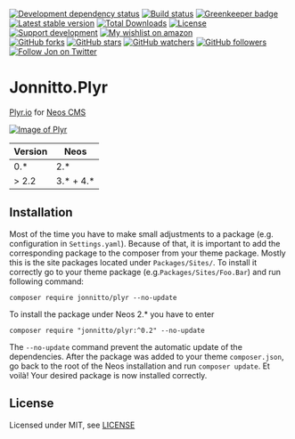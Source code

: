 [![Development dependency status](https://david-dm.org/jonnitto/Jonnitto.Plyr/dev-status.svg)](https://david-dm.org/jonnitto/Jonnitto.Plyr?type=dev)
[![Build status](https://travis-ci.org/jonnitto/Jonnitto.Plyr.svg?branch=master)](https://travis-ci.org/jonnitto/Jonnitto.Plyr)
[![Greenkeeper badge](https://badges.greenkeeper.io/jonnitto/Jonnitto.Plyr.svg)](https://greenkeeper.io/)
[![Latest stable version](https://poser.pugx.org/jonnitto/plyr/v/stable)](https://packagist.org/packages/jonnitto/plyr)
[![Total Downloads](https://poser.pugx.org/jonnitto/plyr/downloads)](https://packagist.org/packages/jonnitto/plyr)
[![License](https://poser.pugx.org/jonnitto/plyr/license)](https://packagist.org/packages/jonnitto/plyr)
[![Support development](https://img.shields.io/badge/Donate-PayPal-yellow.svg)](https://www.paypal.me/Jonnitto/20eur)
[![My wishlist on amazon](https://img.shields.io/badge/Wishlist-Amazon-yellow.svg)](https://www.amazon.de/hz/wishlist/ls/2WPGORAVYF39B?&sort=default)  
[![GitHub forks](https://img.shields.io/github/forks/jonnitto/Jonnitto.Plyr.svg?style=social&label=Fork)](https://github.com/jonnitto/Jonnitto.Plyr/fork)
[![GitHub stars](https://img.shields.io/github/stars/jonnitto/Jonnitto.Plyr.svg?style=social&label=Stars)](https://github.com/jonnitto/Jonnitto.Plyr/stargazers)
[![GitHub watchers](https://img.shields.io/github/watchers/jonnitto/Jonnitto.Plyr.svg?style=social&label=Watch)](https://github.com/jonnitto/Jonnitto.Plyr/subscription)
[![GitHub followers](https://img.shields.io/github/followers/jonnitto.svg?style=social&label=Follow)](https://github.com/jonnitto/followers)
[![Follow Jon on Twitter](https://img.shields.io/twitter/follow/jonnitto.svg?style=social&label=Follow)](https://twitter.com/jonnitto)

# Jonnitto.Plyr

[Plyr.io](http://plyr.io/) for [Neos CMS](https://www.neos.io)

[![Image of Plyr](https://cdn.plyr.io/static/demo/screenshot.png?v=3)](https://plyr.io)

| Version | Neos         |
| ------- | ------------ |
| 0.\*    | 2.\*         |
| > 2.2   | 3.\* + 4.\*  |

## Installation

Most of the time you have to make small adjustments to a package (e.g. configuration in `Settings.yaml`). Because of that, it is important to add the corresponding package to the composer from your theme package. Mostly this is the site packages located under `Packages/Sites/`. To install it correctly go to your theme package (e.g.`Packages/Sites/Foo.Bar`) and run following command:

```
composer require jonnitto/plyr --no-update
```

To install the package under Neos 2.\* you have to enter

```
composer require "jonnitto/plyr:^0.2" --no-update
```

The `--no-update` command prevent the automatic update of the dependencies. After the package was added to your theme `composer.json`, go back to the root of the Neos installation and run `composer update`. Et voilà! Your desired package is now installed correctly.

## License

Licensed under MIT, see [LICENSE](LICENSE)
